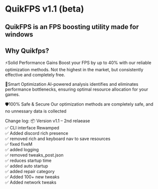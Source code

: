 # QuikFPS v1.1 (beta)
QuikFPS is an FPS boosting utility made for windows
---
Why Quikfps?
---
⚡Solid Performance Gains
Boost your FPS by up to 40% with our reliable optimization methods. Not the highest in the market, but consistently effective and completely free.

🎯Smart Optimization
AI-powered analysis identifies and eliminates performance bottlenecks, ensuring optimal resource allocation for your games.

🛡️100% Safe & Secure
Our optimization methods are completely safe, and no unnessary data is collected

Change log:
📦 Version v1.1 – 2nd relaease <br>
✅ CLI interface Rewamped <br>
✅ Added discord rich presence <br>
✅ removed rich and keyboard nav to save resources <br>
✅ fixed fiveM <br>
✅ added logging <br>
✅ removed tweaks_post.json <br>
✅ reduces startup time <br>
✅ added auto startup <br>
✅ added repair category <br>
✅ Added 100+ new tweaks <br>
✅ Added network tweaks <br>
